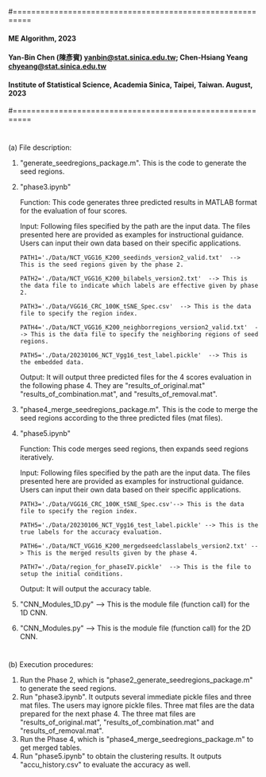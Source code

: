 #==========================================================
#### ME Algorithm, 2023
#### Yan-Bin Chen (陳彥賓)  yanbin@stat.sinica.edu.tw; Chen-Hsiang Yeang   chyeang@stat.sinica.edu.tw
#### Institute of Statistical Science, Academia Sinica, Taipei, Taiwan. August, 2023 
#==========================================================
#
(a) File description:
1. "generate_seedregions_package.m". This is the code to generate the seed regions.
2. "phase3.ipynb"

   Function: This code generates three predicted results in MATLAB format for the evaluation of four scores.

   Input: Following files specified by the path are the input data. The files presented here are provided as examples for instructional guidance. Users can input their own data based on their specific applications.
   
       PATH1='./Data/NCT_VGG16_K200_seedinds_version2_valid.txt'  -->  This is the seed regions given by the phase 2.
  
       PATH2='./Data/NCT_VGG16_K200_bilabels_version2.txt'  --> This is the data file to indicate which labels are effective given by phase 2.
  
       PATH3='./Data/VGG16_CRC_100K_tSNE_Spec.csv'  --> This is the data file to specify the region index.
  
       PATH4='./Data/NCT_VGG16_K200_neighborregions_version2_valid.txt'  --> This is the data file to specify the neighboring regions of seed regions.
  
       PATH5='./Data/20230106_NCT_Vgg16_test_label.pickle'  --> This is the embedded data.
  
    Output: It will output three predicted files for the 4 scores evaluation in the following phase 4. They are "results_of_original.mat"
  "results_of_combination.mat", and "results_of_removal.mat".


3. "phase4_merge_seedregions_package.m". This is the code to merge the seed regions according to the three predicted files (mat files).
4. "phase5.ipynb"

    Function: This code merges seed regions, then expands seed regions iteratively.
  
    Input: Following files specified by the path are the input data. The files presented here are provided as examples for instructional guidance. Users can input their own data based on their specific applications. 

       PATH3='./Data/VGG16_CRC_100K_tSNE_Spec.csv'--> This is the data file to specify the region index.
  
       PATH5='./Data/20230106_NCT_Vgg16_test_label.pickle' --> This is the true labels for the accuracy evaluation.
  
       PATH6='./Data/NCT_VGG16_K200_mergedseedclasslabels_version2.txt' --> This is the merged results given by the phase 4.
  
       PATH7='./Data/region_for_phaseIV.pickle'  --> This is the file to setup the initial conditions.
  
    Output: It will output the accuracy table.

5. "CNN_Modules_1D.py" --> This is the module file (function call) for the 1D CNN.

6. "CNN_Modules.py" --> This is the module file (function call) for the 2D CNN.


#
(b) Execution procedures:
1. Run the Phase 2, which is "phase2_generate_seedregions_package.m" to generate the seed regions.
2. Run "phase3.ipynb". It outputs several immediate pickle files and three mat files. The users may ignore pickle files. Three mat files are the data prepared for the next phase 4. The three mat files are "results_of_original.mat", "results_of_combination.mat" and "results_of_removal.mat".
3. Run the Phase 4, which is  "phase4_merge_seedregions_package.m" to get merged tables.
4. Run "phase5.ipynb" to obtain the clustering results. It outputs "accu_history.csv" to evaluate the accuracy as well.
